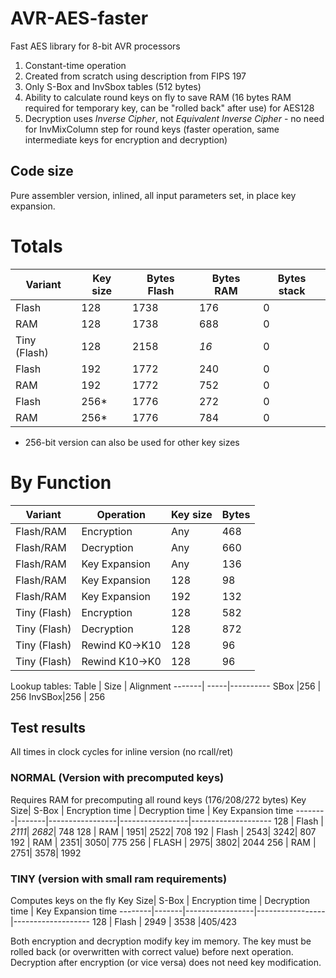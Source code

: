 # AVR-AES-faster
Fast AES library for 8-bit AVR processors
1. Constant-time operation
2. Created from scratch using description from FIPS 197 
2. Only S-Box and InvSbox tables (512 bytes) 
3. Ability to calculate round keys on fly to save RAM (16 bytes RAM required for temporary key, can be "rolled back" after use) for AES128
4. Decryption uses *Inverse Cipher*, not *Equivalent Inverse Cipher* - no need for InvMixColumn step for round keys (faster operation, same intermediate keys for encryption and decryption)

## Code size

Pure assembler version, inlined, all input parameters set, in place key expansion.

# Totals

Variant       | Key size | Bytes Flash | Bytes RAM | Bytes stack
--------------|----------|-------------|-----------|------------
Flash         | 128      | 1738        | 176       | 0
RAM           | 128      | 1738        | 688       | 0
Tiny (Flash)  | 128      | 2158        | _16_      | 0
Flash         | 192      | 1772        | 240       | 0
RAM           | 192      | 1772        | 752       | 0
Flash         | 256*     | 1776        | 272       | 0
RAM           | 256*     | 1776        | 784       | 0


* 256-bit version can also be used for other key sizes

# By Function
Variant       | Operation     | Key size | Bytes
--------------|---------------|----------|---------
Flash/RAM     | Encryption    | Any      | 468
Flash/RAM     | Decryption    | Any      | 660
Flash/RAM     | Key Expansion | Any      | 136
Flash/RAM     | Key Expansion | 128      | 98
Flash/RAM     | Key Expansion | 192      | 132
Tiny (Flash)  | Encryption    | 128      | 582
Tiny (Flash)  | Decryption    | 128      | 872 
Tiny (Flash)  | Rewind K0->K10| 128      | 96
Tiny (Flash)  | Rewind K10->K0| 128      | 96

Lookup tables:
Table  | Size | Alignment
-------| -----|----------
SBox   |256   | 256
InvSBox|256   | 256     

## Test results
All times in clock cycles for inline version (no rcall/ret)
### NORMAL (Version with precomputed keys)
Requires RAM for precomputing all round keys (176/208/272 bytes)
Key Size| S-Box | Encryption time | Decryption time | Key Expansion time
--------|-------|-----------------|-----------------|--------------------
128     | Flash |           *2111*|           *2682*|               748
128     | RAM   |             1951|             2522|               708 
192     | Flash |             2543|             3242|               807 
192     | RAM   |             2351|             3050|               775
256     | FLASH |             2975|             3802|              2044
256     | RAM   |             2751|             3578|              1992

### TINY (version with small ram requirements)
Computes keys on the fly
Key Size| S-Box | Encryption time | Decryption time | Key Expansion time
--------|-------|-----------------|-----------------|-------------------
128     | Flash | 2949            | 3538            |405/423

Both encryption and decryption modify key im memory. The key must be rolled back (or overwritten with correct value) before next operation.
Decryption after encryption (or vice versa) does not need key modification.


